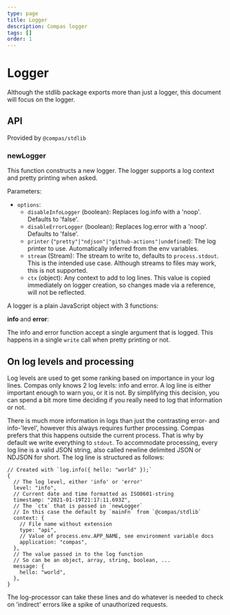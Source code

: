 ```yaml
---
type: page
title: Logger
description: Compas logger
tags: []
order: 1
---
```


# Logger

Although the stdlib package exports more than just a logger, this document will
focus on the logger.

## API

Provided by `@compas/stdlib`

### newLogger

This function constructs a new logger. The logger supports a log context and
pretty printing when asked.

Parameters:

- `options`:
  - `disableInfoLogger` (boolean): Replaces log.info with a 'noop'. Defaults to
    'false'.
  - `disableErrorLogger` (boolean): Replaces log.error with a 'noop'. Defaults
    to 'false'.
  - `printer` (`"pretty"|"ndjson"|"github-actions"|undefined`): The log printer
    to use. Automatically inferred from the env variables.
  - `stream` (Stream): The stream to write to, defaults to `process.stdout`.
    This is the intended use case. Although streams to files may work, this is
    not supported.
  - `ctx` (object): Any context to add to log lines. This value is copied
    immediately on logger creation, so changes made via a reference, will not be
    reflected.

A logger is a plain JavaScript object with 3 functions:

**info** and **error**:

The info and error function accept a single argument that is logged. This
happens in a single `write` call when pretty printing or not.

## On log levels and processing

Log levels are used to get some ranking based on importance in your log lines.
Compas only knows 2 log levels: info and error. A log line is either important
enough to warn you, or it is not. By simplifying this decision, you can spend a
bit more time deciding if you really need to log that information or not.

There is much more information in logs than just the contrasting error- and
info-'level', however this always requires further processing. Compas prefers
that this happens outside the current process. That is why by default we write
everything to `stdout`. To accommodate processing, every log line is a valid
JSON string, also called newline delimited JSON or NDJSON for short. The log
line is structured as follows:

```json5
// Created with `log.info({ hello: "world" });`
{
  // The log level, either 'info' or 'error'
  level: "info",
  // Current date and time formatted as ISO8601-string
  timestamp: "2021-01-19T21:17:11.693Z",
  // The `ctx` that is passed in `newLogger`
  // In this case the default by `mainFn` from `@compas/stdlib`
  context: {
    // File name without extension
    type: "api",
    // Value of process.env.APP_NAME, see environment variable docs
    application: "compas",
  },
  // The value passed in to the log function
  // So can be an object, array, string, boolean, ...
  message: {
    hello: "world",
  },
}
```

The log-processor can take these lines and do whatever is needed to check on
'indirect' errors like a spike of unauthorized requests.
